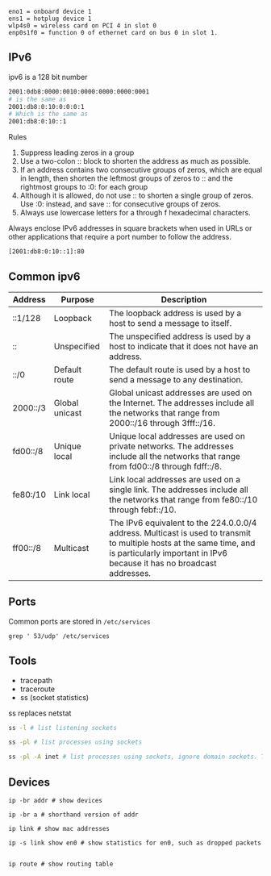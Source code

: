     eno1 = onboard device 1
    ens1 = hotplug device 1
    wlp4s0 = wireless card on PCI 4 in slot 0
    enp0s1f0 = function 0 of ethernet card on bus 0 in slot 1. 


## IPv6

ipv6 is a 128 bit number

```bash
2001:0db8:0000:0010:0000:0000:0000:0001
# is the same as
2001:db8:0:10:0:0:0:1
# Which is the same as 
2001:db8:0:10::1
```

Rules
1. Suppress leading zeros in a group
2. Use a two-colon :: block to shorten the address as much as possible.
3. If an address contains two consecutive groups of zeros, which are equal in length, then shorten the leftmost groups of zeros to :: and the rightmost groups to :0: for each group
4. Although it is allowed, do not use :: to shorten a single group of zeros. Use :0: instead, and save :: for consecutive groups of zeros.
5. Always use lowercase letters for a through f hexadecimal characters.

Always enclose IPv6 addresses in square brackets when used in URLs or other applications that require a port number to follow the address.

```bash
[2001:db8:0:10::1]:80
```

## Common ipv6

| Address | Purpose | Description |
| ------- | ------- | ----------- |
| ::1/128 | Loopback | The loopback address is used by a host to send a message to itself. |
| :: | Unspecified | The unspecified address is used by a host to indicate that it does not have an address. |
| ::/0 | Default route | The default route is used by a host to send a message to any destination. |
| 2000::/3 | Global unicast | Global unicast addresses are used on the Internet.  The addresses include all the networks that range from 2000::/16 through 3fff::/16. |
| fd00::/8 | Unique local | Unique local addresses are used on private networks.  The addresses include all the networks that range from fd00::/8 through fdff::/8. |
| fe80:/10 | Link local | Link local addresses are used on a single link.  The addresses include all the networks that range from fe80::/10 through febf::/10. |
| ff00::/8 | Multicast | The IPv6 equivalent to the 224.0.0.0/4 address. Multicast is used to transmit to multiple hosts at the same time, and is particularly important in IPv6 because it has no broadcast addresses. |

## Ports

Common ports are stored in `/etc/services`

    grep ' 53/udp' /etc/services

## Tools

- tracepath
- traceroute
- ss (socket statistics)

ss replaces netstat

```bash
ss -l # list listening sockets
```

```bash
ss -pl # list processes using sockets
```

```bash
ss -pl -A inet # list processes using sockets, ignore domain sockets. This is the closest to netstat -plnt
```
## Devices

    ip -br addr # show devices

    ip -br a # shorthand version of addr

    ip link # show mac addresses

    ip -s link show en0 # show statistics for en0, such as dropped packets


    ip route # show routing table

